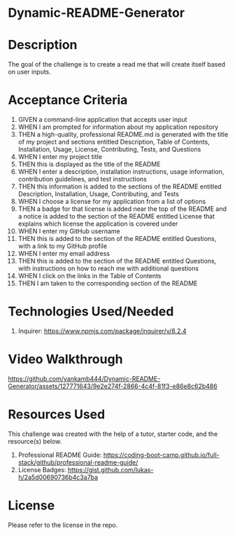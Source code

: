 # Dynamic-README-Generator
# Description 
The goal of the challenge is to create a read me that will create itself based on user inputs. 

# Acceptance Criteria 
 1. GIVEN a command-line application that accepts user input
 2. WHEN I am prompted for information about my application repository
 3. THEN a high-quality, professional README.md is generated with the title of my project and sections entitled Description, Table of Contents, Installation, Usage, License, Contributing, Tests, and Questions
 4. WHEN I enter my project title
 5. THEN this is displayed as the title of the README
 6. WHEN I enter a description, installation instructions, usage information, contribution guidelines, and test instructions
 7. THEN this information is added to the sections of the README entitled Description, Installation, Usage, Contributing, and Tests
 8. WHEN I choose a license for my application from a list of options
 9. THEN a badge for that license is added near the top of the README and a notice is added to the section of the README entitled License that explains which license the application is covered under
 10. WHEN I enter my GitHub username
 11. THEN this is added to the section of the README entitled Questions, with a link to my GitHub profile
 12. WHEN I enter my email address
 13. THEN this is added to the section of the README entitled Questions, with instructions on how to reach me with additional questions
 14. WHEN I click on the links in the Table of Contents
 15. THEN I am taken to the corresponding section of the README

# Technologies Used/Needed 
 1. Inquirer: https://www.npmjs.com/package/inquirer/v/8.2.4

# Video Walkthrough 


https://github.com/yankamb444/Dynamic-README-Generator/assets/127771643/9e2e274f-2866-4c4f-81f3-e86e8c62b486



# Resources Used
This challenge was created with the help of a tutor, starter code, and the resource(s) below.  

 1. Professional README Guide: https://coding-boot-camp.github.io/full-stack/github/professional-readme-guide/
 2. License Badges: https://gist.github.com/lukas-h/2a5d00690736b4c3a7ba 

# License 
Please refer to the license in the repo.
